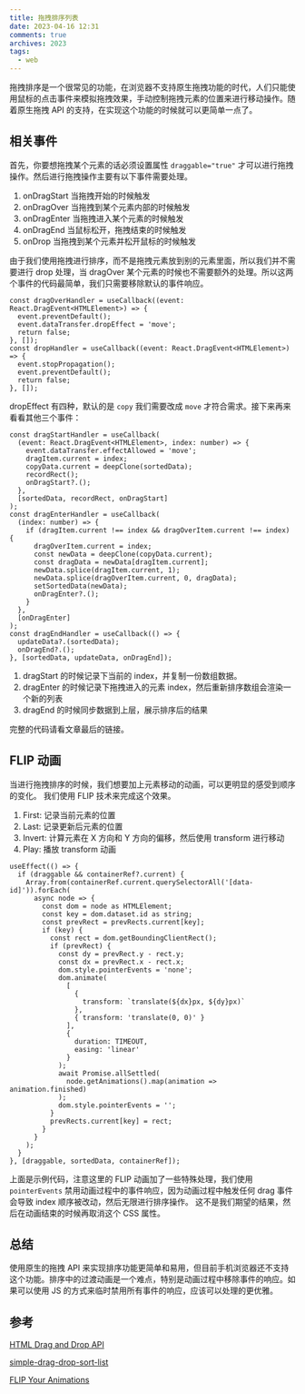```yaml
---
title: 拖拽排序列表
date: 2023-04-16 12:31
comments: true
archives: 2023
tags:
  - web
---
```


拖拽排序是一个很常见的功能，在浏览器不支持原生拖拽功能的时代，人们只能使用鼠标的点击事件来模拟拖拽效果，手动控制拖拽元素的位置来进行移动操作。随着原生拖拽 API 的支持，在实现这个功能的时候就可以更简单一点了。

## 相关事件

首先，你要想拖拽某个元素的话必须设置属性 `draggable="true"` 才可以进行拖拽操作。然后进行拖拽操作主要有以下事件需要处理。

1. onDragStart 当拖拽开始的时候触发
2. onDragOver 当拖拽到某个元素内部的时候触发
3. onDragEnter 当拖拽进入某个元素的时候触发
4. onDragEnd 当鼠标松开，拖拽结束的时候触发
5. onDrop 当拖拽到某个元素并松开鼠标的时候触发

由于我们使用拖拽进行排序，而不是拖拽元素放到别的元素里面，所以我们并不需要进行 drop 处理，当 dragOver 某个元素的时候也不需要额外的处理。所以这两个事件的代码最简单，我们只需要移除默认的事件响应。

```tsx
const dragOverHandler = useCallback((event: React.DragEvent<HTMLElement>) => {
  event.preventDefault();
  event.dataTransfer.dropEffect = 'move';
  return false;
}, []);
const dropHandler = useCallback((event: React.DragEvent<HTMLElement>) => {
  event.stopPropagation();
  event.preventDefault();
  return false;
}, []);
```

dropEffect 有四种，默认的是 `copy` 我们需要改成 `move` 才符合需求。接下来再来看看其他三个事件：

```tsx
const dragStartHandler = useCallback(
  (event: React.DragEvent<HTMLElement>, index: number) => {
    event.dataTransfer.effectAllowed = 'move';
    dragItem.current = index;
    copyData.current = deepClone(sortedData);
    recordRect();
    onDragStart?.();
  },
  [sortedData, recordRect, onDragStart]
);
const dragEnterHandler = useCallback(
  (index: number) => {
    if (dragItem.current !== index && dragOverItem.current !== index) {
      dragOverItem.current = index;
      const newData = deepClone(copyData.current);
      const dragData = newData[dragItem.current];
      newData.splice(dragItem.current, 1);
      newData.splice(dragOverItem.current, 0, dragData);
      setSortedData(newData);
      onDragEnter?.();
    }
  },
  [onDragEnter]
);
const dragEndHandler = useCallback(() => {
  updateData?.(sortedData);
  onDragEnd?.();
}, [sortedData, updateData, onDragEnd]);
```

1. dragStart 的时候记录下当前的 index，并复制一份数组数据。
2. dragEnter 的时候记录下拖拽进入的元素 index，然后重新排序数组会渲染一个新的列表
3. dragEnd 的时候同步数据到上层，展示排序后的结果

完整的代码请看文章最后的链接。

## FLIP 动画

当进行拖拽排序的时候，我们想要加上元素移动的动画，可以更明显的感受到顺序的变化。 我们使用 FLIP 技术来完成这个效果。

1. First: 记录当前元素的位置
2. Last: 记录更新后元素的位置
3. Invert: 计算元素在 X 方向和 Y 方向的偏移，然后使用 transform 进行移动
4. Play: 播放 transform 动画

```tsx
useEffect(() => {
  if (draggable && containerRef?.current) {
    Array.from(containerRef.current.querySelectorAll('[data-id]')).forEach(
      async node => {
        const dom = node as HTMLElement;
        const key = dom.dataset.id as string;
        const prevRect = prevRects.current[key];
        if (key) {
          const rect = dom.getBoundingClientRect();
          if (prevRect) {
            const dy = prevRect.y - rect.y;
            const dx = prevRect.x - rect.x;
            dom.style.pointerEvents = 'none';
            dom.animate(
              [
                {
                  transform: `translate(${dx}px, ${dy}px)`
                },
                { transform: 'translate(0, 0)' }
              ],
              {
                duration: TIMEOUT,
                easing: 'linear'
              }
            );
            await Promise.allSettled(
              node.getAnimations().map(animation => animation.finished)
            );
            dom.style.pointerEvents = '';
          }
          prevRects.current[key] = rect;
        }
      }
    );
  }
}, [draggable, sortedData, containerRef]);
```

上面是示例代码，注意这里的 FLIP 动画加了一些特殊处理，我们使用 `pointerEvents` 禁用动画过程中的事件响应，因为动画过程中触发任何 drag 事件会导致 index 顺序被改动，然后无限进行排序操作。
这不是我们期望的结果，然后在动画结束的时候再取消这个 CSS 属性。

## 总结

使用原生的拖拽 API 来实现排序功能更简单和易用，但目前手机浏览器还不支持这个功能。排序中的过渡动画是一个难点，特别是动画过程中移除事件的响应。如果可以使用 JS 的方式来临时禁用所有事件的响应，应该可以处理的更优雅。

## 参考

[HTML Drag and Drop API](https://developer.mozilla.org/en-US/docs/Web/API/HTML_Drag_and_Drop_API)

[simple-drag-drop-sort-list](https://github.com/acgotaku/simple-drag-drop-sort-list)

[FLIP Your Animations](https://aerotwist.com/blog/flip-your-animations/)
